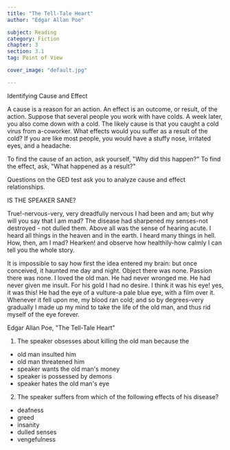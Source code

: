 ```yaml
---
title: "The Tell-Tale Heart"
author: "Edgar Allan Poe"

subject: Reading
category: Fiction
chapter: 3
section: 3.1
tag: Point of View

cover_image: "default.jpg"

---
```



Identifying Cause and Effect

A cause is a reason for an action. An effect is an outcome, or result, of the action. Suppose that several people you work with have colds. A week later, you also come down with a cold. The likely cause is that you caught a cold virus from a-coworker. What effects would you suffer as a result of the cold? If you are like most people, you would have a stuffy nose, irritated eyes, and a headache.

To find the cause of an action, ask yourself, "Why did this happen?" To find the effect, ask, "What happened as a result?"

Questions on the GED test ask you to analyze cause and effect relationships.

IS THE SPEAKER SANE?

True!-nervous-very, very dreadfully nervous I had been and am; but why will you say that I am mad? The disease had sharpened my senses-not destroyed - not dulled them. Above all was the sense of hearing acute. I heard all things in the heaven and in the earth. I heard many things in hell. How, then, am I mad? Hearken! and observe how healthily-how calmly I can tell you the whole story.

It is impossible to say how first the idea entered my brain: but once conceived, it haunted me day and night. Object there was none. Passion there was none. I loved the old man. He had never wronged me. He had never given me insult. For his gold I had no desire. I think it was his eye! yes, it was this! He had the eye of a vulture-a pale blue eye, with a film over it. Whenever it fell upon me, my blood ran cold; and so by degrees-very gradually I made up my mind to take the life of the old man, and thus rid myself of the eye forever.

Edgar Allan Poe, "The Tell-Tale Heart"

 1. The speaker obsesses about killing the old man because the

 * old man insulted him
 * old man threatened him
 * speaker wants the old man's money
 * speaker is possessed by demons
 * speaker hates the old man's eye

 2. The speaker suffers from which of the following effects of his disease?

 * deafness
 * greed
 * insanity
 * dulled senses
 * vengefulness
